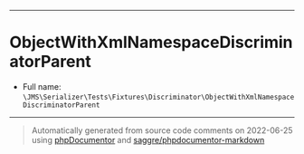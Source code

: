 ***

# ObjectWithXmlNamespaceDiscriminatorParent





* Full name: `\JMS\Serializer\Tests\Fixtures\Discriminator\ObjectWithXmlNamespaceDiscriminatorParent`






***
> Automatically generated from source code comments on 2022-06-25 using [phpDocumentor](http://www.phpdoc.org/) and [saggre/phpdocumentor-markdown](https://github.com/Saggre/phpDocumentor-markdown)
